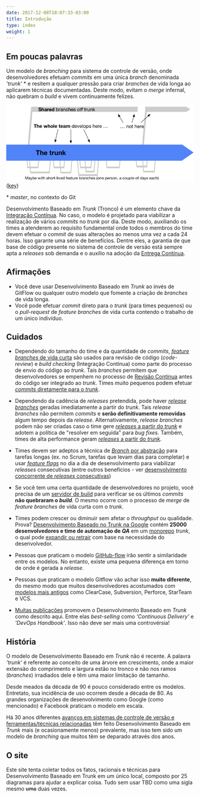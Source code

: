 ```yaml
---
date: 2017-12-08T18:07:33-03:00
title: Introdução
type: index
weight: 1
---
```


<!-- print <h1 style="color: white; padding: 32px 20px 72px; background-image:url(/images/LogoSlim.png); background-repeat: no-repeat; background-size: 100% auto"><span style="background-color: #5677fc">Introduction</span></h1> print -->


## Em poucas palavras

Um modelo de *branching* para sistema de controle de versão, onde desenvolvedores efetuam *commits* em uma única *branch* denominada *'trunk'* * e resitem a qualquer pressão para criar *branches* de vida longa ao aplicarem técnicas documentadas. Deste modo, evitam o *merge* infernal, não quebram o *build* e vivem continuamente felizes. 


![](trunk1.png)
([key](/key/))

 &ast; *master*, no contexto do Git

Desenvolvimento Baseado em *Trunk* (Tronco) é um elemento chave da [Integração Contínua](/continuous-integration/). No caso, o modelo é projetado para viabilizar a realização de vários *commits* no *trunk* por dia. Deste modo, auxiliando os times a atenderem ao requisito fundamental onde todos o membros do time devem efetuar o *commit* de suas alterações ao menos uma vez a cada 24 horas. Isso garante uma série de benefícios. Dentre eles, a garantia de que base de código presente no sistema de controle de versão está sempre apta a *releases* sob demanda e o auxílio na adoção da [Entrega Contínua](/continuous-delivery/).

## Afirmações

- Você deve usar Desenvolvimento Baseado em *Trunk* ao invés de GitFlow ou qualquer outro modelo que fomente a criação de *branches* de vida longa.
- Você pode efetuar *commit* direto para o *trunk* (para times pequenos) ou o *pull-request* de *feature branches* de vida curta contendo o trabalho de um único indivíduo.

## Cuidados

- Dependendo do tamanho do time e da quantidade de *commits*, [*feature branches* de vida curta](/short-lived-feature-branches/) são usados para revisão de código (*code-review*) e *build checking* (Integração Contínua) como parte do processo de envio do código ao *trunk*. Tais *branches* permitem que desenvolvedores se empenhem no processo de [Revisão Contínua](/continuous-review/) antes do código ser integrado ao *trunk*. Times muito pequenos podem efetuar [ *commits* diretamente para o *trunk*](/committing-straight-to-the-trunk/).

- Dependendo da cadência de *releases* pretendida, pode haver [*release branches*](/branch-for-release/) geradas imediatamente a partir do *trunk*. Tais *release branches* não permitem *commits* e **serão definitivamente removidas** algum tempo depois da *release*. Alternativamente, *release branches* podem não ser criadas caso o time gere [*releases* a partir do *trunk*](/release-from-trunk/) e adotem a política de "resolver em seguida" para *bug fixes*. Também, times de alta performance geram [*releases* a partir do *trunk*](/release-from-trunk/).

- Times devem ser adeptos a técnica de [*Branch* por abstração](/branch-by-abstraction/) para tarefas longas (ex. no Scrum, tarefas que levam dias para completar) e usar [*feature flags*](/feature-flags/) no dia a dia de desenvolvimento para viabilizar *releases* consecutivas (entre outros benefícios - ver [desenvolvimento concorrente de *releases* consecutivas](/concurrent-development-of-consecutive-releases/)) 

- Se você tem uma certa quantidade de desenvolvedores no projeto, você precisa de um [servidor de build](/continuous-integration/) para verificar se os últimos *commits* **não quebraram o *build***. O mesmo ocorre com o processo de *merge* de *feature branches* de vida curta com o *trunk*.

- Times podem crescer ou diminuir sem afetar o *throughput* ou qualidade. Prova? [Desenvolvimento Baseado no Trunk na Google](/game-changers/index.html#google-revealing-their-monorepo-trunk-2016) contém **25000 desenvolvedores e time de automação de *QA*** em um [monorepo](/monorepo/) *trunk*, o qual pode [expandir ou retrair](/expanding-contracting-monorepos/) com base na necessidade do desenvolvedor.

- Pessoas que praticam o modelo [GitHub-flow](/alternative-branching-models/index.html#modern-claimed-high-throughput-branching-models) irão sentir a similaridade entre os modelos. No entanto, existe uma pequena diferença em torno de onde é gerada a *release*. 

- Pessoas que praticam o modelo Gitflow vão achar isso **muito diferente**, do mesmo modo que muitos desenvolvedores acostumados com [modelos mais antigos](/alternative-branching-models/index.html#legacy-branching-models) como ClearCase, Subversion, Perforce, StarTeam e VCS.

- [Muitas publicações](/publications/) promovem o Desenvolvimento Baseado em *Trunk* como descrito aqui. Entre elas *best-selling* como *'Continuous Delivery'* e *'DevOps Handbook'*. Isso não deve ser mais uma controvérsia!

## História

O modelo de Desenvolvimento Baseado em *Trunk* não é recente. A palavra *'trunk'* é referente ao conceito de uma árvore em crescimento, onde a maior extensão do comprimento e largura estão no tronco e não nos ramos (*branches*) irradiados dele e têm uma maior limitação de tamanho.

Desde meados da década de 90 é pouco considerado entre os modelos. Entretato, sua incidência de uso ocorrem desde a década de 80. As grandes organizações de desenvolvimento como Google (como mencionado) e Facebook praticam o modelo em escala.

Há 30 anos diferentes [avanços em sistemas de controle de versão e ferramentas/técnicas relacionadas](/game-changers/) têm feito Desenvolvimento Baseado em *Trunk* mais (e ocasionamente menos) prevalente, mas isso tem sido um modelo de *branching* que muitos têm se deparado através dos anos.

## O site

Este site tenta coletar todos os fatos, racionais e técnicas para Desenvolvimento Baseado em Trunk em um único local, composto por 25 diagramas para ajudar a explicar coisa. Tudo sem usar TBD como uma sigla mesmo ~~uma~~ duas vezes.
